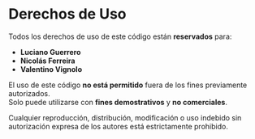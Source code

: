 # Derechos de Uso

Todos los derechos de uso de este código están **reservados** para:

- **Luciano Guerrero**
- **Nicolás Ferreira**
- **Valentino Vignolo**

El uso de este código **no está permitido** fuera de los fines previamente autorizados.  
Solo puede utilizarse con **fines demostrativos** y **no comerciales**.

Cualquier reproducción, distribución, modificación o uso indebido sin autorización expresa de los autores está estrictamente prohibido.
